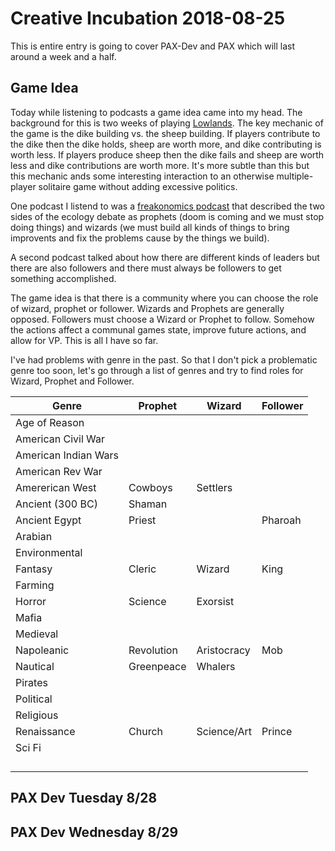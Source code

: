 
# Creative Incubation 2018-08-25

This is entire entry is going to cover PAX-Dev and PAX which will last
around a week and a half.

## Game Idea

Today while listening to podcasts a game idea came into my head. The
background for this is two weeks of playing
[Lowlands](https://boardgamegeek.com/boardgame/242804/lowlands). The
key mechanic of the game is the dike building vs. the sheep
building. If players contribute to the dike then the dike holds, sheep
are worth more, and dike contributing is worth less. If players
produce sheep then the dike fails and sheep are worth less and dike
contributions are worth more. It's more subtle than this but this
mechanic ands some interesting interaction to an otherwise
multiple-player solitaire game without adding excessive politics.

One podcast I listend to was a [freakonomics
podcast](http://freakonomics.com/podcast/save-the-planet/) that
described the two sides of the ecology debate as prophets (doom is
coming and we must stop doing things) and wizards (we must build all
kinds of things to bring improvents and fix the problems cause by the
things we build).

A second podcast talked about how there are different kinds of leaders
but there are also followers and there must always be followers to get
something accomplished.

The game idea is that there is a community where you can choose the
role of wizard, prophet or follower. Wizards and Prophets are
generally opposed. Followers must choose a Wizard or Prophet to
follow. Somehow the actions affect a communal games state, improve
future actions, and allow for VP. This is all I have so far.

I've had problems with genre in the past. So that I don't pick a
problematic genre too soon, let's go through a list of genres and try to find roles for Wizard, Prophet and Follower.

| Genre                | Prophet    | Wizard      | Follower |
| --                   | --         | --          | --       |
| Age of Reason        |            |             |          |
| American Civil War   |            |             |          |
| American Indian Wars |            |             |          |
| American Rev War     |            |             |          |
| Amererican West      | Cowboys    | Settlers    |          |
| Ancient (300 BC)     | Shaman     |             |          |
| Ancient Egypt        | Priest     |             | Pharoah  |
| Arabian              |            |             |          |
| Environmental        |            |             |          |
| Fantasy              | Cleric     | Wizard      | King     |
| Farming              |            |             |          |
| Horror               | Science    | Exorsist    |          |
| Mafia                |            |             |          |
| Medieval             |            |             |          |
| Napoleanic           | Revolution | Aristocracy | Mob      |
| Nautical             | Greenpeace | Whalers     |          |
| Pirates              |            |             |          |
| Political            |            |             |          |
| Religious            |            |             |          |
| Renaissance          | Church     | Science/Art | Prince   |
| Sci Fi               |            |             |          |
|                      |            |             |          |
|                      |            |             |          |
|                      |            |             |          |
|                      |            |             |          |

## PAX Dev Tuesday 8/28

## PAX Dev Wednesday 8/29

<!-- [Here's the final picture.](table1.jpg) -->
